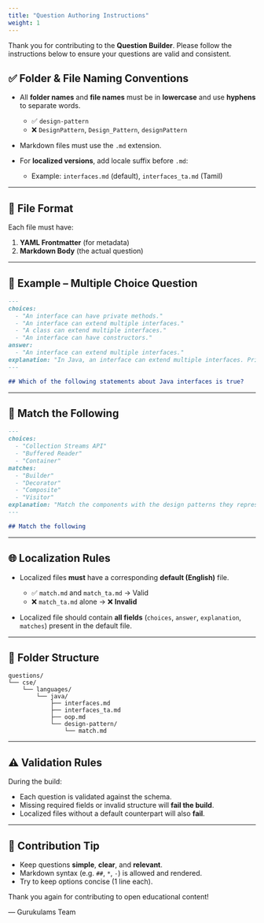 ```yaml
---
title: "Question Authoring Instructions"
weight: 1
---
```


Thank you for contributing to the **Question Builder**. Please follow the instructions below to ensure your questions are valid and consistent.

## ✅ Folder & File Naming Conventions

- All **folder names** and **file names** must be in **lowercase** and use **hyphens** to separate words.

  - ✅ `design-pattern`
  - ❌ `DesignPattern`, `Design_Pattern`, `designPattern`

- Markdown files must use the `.md` extension.
- For **localized versions**, add locale suffix before `.md`:
  - Example: `interfaces.md` (default), `interfaces_ta.md` (Tamil)

---

## 🧾 File Format

Each file must have:

1. **YAML Frontmatter** (for metadata)
2. **Markdown Body** (the actual question)

---

## 📝 Example – Multiple Choice Question

```md
---
choices:
  - "An interface can have private methods."
  - "An interface can extend multiple interfaces."
  - "A class can extend multiple interfaces."
  - "An interface can have constructors."
answer:
  - "An interface can extend multiple interfaces."
explanation: "In Java, an interface can extend multiple interfaces. Private methods were added in Java 9, but an interface cannot have constructors."
---

## Which of the following statements about Java interfaces is true?
```

---

## 🔀 Match the Following

```md
---
choices:
  - "Collection Streams API"
  - "Buffered Reader"
  - "Container"
matches:
  - "Builder"
  - "Decorator"
  - "Composite"
  - "Visitor"
explanation: "Match the components with the design patterns they represent."
---

## Match the following
```

---

## 🌐 Localization Rules

- Localized files **must** have a corresponding **default (English)** file.

  - ✅ `match.md` and `match_ta.md` → Valid
  - ❌ `match_ta.md` alone → ❌ **Invalid**

- Localized file should contain **all fields** (`choices`, `answer`, `explanation`, `matches`) present in the default file.

---

## 📂 Folder Structure

```
questions/
└── cse/
    └── languages/
        └── java/
            ├── interfaces.md
            ├── interfaces_ta.md
            ├── oop.md
            └── design-pattern/
                └── match.md
```

---

## ⚠️ Validation Rules

During the build:

- Each question is validated against the schema.
- Missing required fields or invalid structure will **fail the build**.
- Localized files without a default counterpart will also **fail**.

---

## 🤝 Contribution Tip

- Keep questions **simple**, **clear**, and **relevant**.
- Markdown syntax (e.g. `##`, `*`, `-`) is allowed and rendered.
- Try to keep options concise (1 line each).

Thank you again for contributing to open educational content!

— Gurukulams Team
